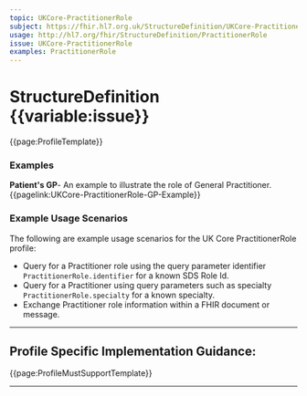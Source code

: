 ```yaml
---
topic: UKCore-PractitionerRole
subject: https://fhir.hl7.org.uk/StructureDefinition/UKCore-PractitionerRole
usage: http://hl7.org/fhir/StructureDefinition/PractitionerRole
issue: UKCore-PractitionerRole
examples: PractitionerRole
---
```

# StructureDefinition {{variable:issue}}

<nocheck>
{{page:ProfileTemplate}}

<div id="Examples" class="tabcontent">
  <h3>Examples</h3>
<b>Patient's GP</b>- An example to illustrate the role of General Practitioner.
<br>
{{pagelink:UKCore-PractitionerRole-GP-Example}}
</div>
</nocheck>

<div id="ProfileGuidance">

### Example Usage Scenarios ###
The following are example usage scenarios for the UK Core PractitionerRole profile:

- Query for a Practitioner role using the query parameter identifier `PractitionerRole.identifier` for a known SDS Role Id.
- Query for a Practitioner using query parameters such as specialty `PractitionerRole.specialty` for a known specialty.
- Exchange Practitioner role information within a FHIR document or message.

<hr class="thickline">

## Profile Specific Implementation Guidance: ##

{{page:ProfileMustSupportTemplate}}

</div>

---